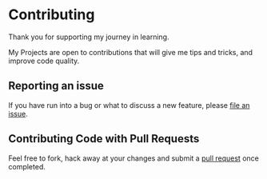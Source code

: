 # Contributing

Thank you for supporting my journey in learning.

My Projects are open to contributions that will give me tips and tricks,
and improve code quality.

## Reporting an issue

If you have run into a bug or what to discuss a new feature, please
[file an issue](https://github.com/gmskazi/pdfmc/issues).

## Contributing Code with Pull Requests

Feel free to fork, hack away at your changes and submit a
[pull request](https://github.com/gmskazi/pdfmc/pulls) once completed.
